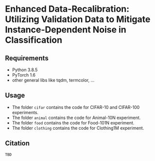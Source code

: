 # Enhanced Data-Recalibration: Utilizing Validation Data to Mitigate Instance-Dependent Noise in Classification

## Requirements
- Python 3.8.5
- PyTorch 1.6
- other general libs like tqdm, termcolor, ...

## Usage
- The folder `cifar` contains the code for CIFAR-10 and CIFAR-100 experiments.
- The folder `animal` contains the code for Animal-10N experiment.
- The folder `food` contains the code for Food-101N experiment.
- The folder `clothing` contains the code for Clothing1M experiment.

## Citation
```
TBD
```
